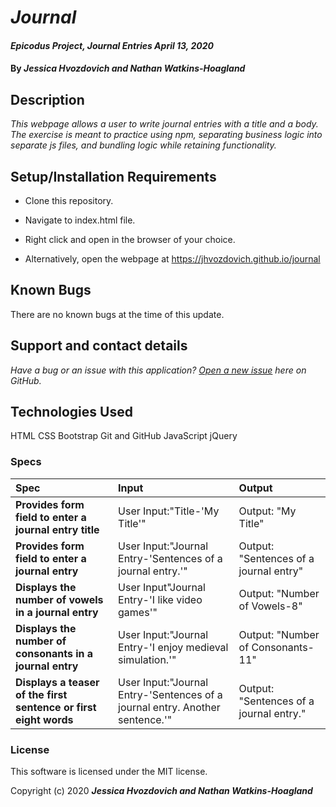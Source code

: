 # _Journal_

#### _Epicodus Project, Journal Entries April 13, 2020_

#### By _**Jessica Hvozdovich and Nathan Watkins-Hoagland**_

## Description

_This webpage allows a user to write journal entries with a title and a body. The exercise is meant to practice using npm, separating business logic into separate js files, and bundling logic while retaining functionality._

## Setup/Installation Requirements

* Clone this repository.
* Navigate to index.html file.
* Right click and open in the browser of your choice.

* Alternatively, open the webpage at https://jhvozdovich.github.io/journal

## Known Bugs

There are no known bugs at the time of this update.

## Support and contact details

_Have a bug or an issue with this application? [Open a new issue](https://github.com/jhvozdovich/journal/issues) here on GitHub._

## Technologies Used

HTML
CSS
Bootstrap
Git and GitHub
JavaScript
jQuery

### Specs
| Spec | Input | Output |
| :------------- | :------------- | :------------- |
| **Provides form field to enter a journal entry title** | User Input:"Title-'My Title'" | Output: "My Title" |
| **Provides form field to enter a journal entry** | User Input:"Journal Entry-'Sentences of a journal entry.'" | Output: "Sentences of a journal entry" |
| **Displays the number of vowels in a journal entry** | User Input"Journal Entry-'I like video games'" | Output: "Number of Vowels-8" |
| **Displays the number of consonants in a journal entry** | User Input:"Journal Entry-'I enjoy medieval simulation.'" | Output: "Number of Consonants-11" |
| **Displays a teaser of the first sentence or first eight words** | User Input:"Journal Entry-'Sentences of a journal entry. Another sentence.'" | Output: "Sentences of a journal entry." |


### License

This software is licensed under the MIT license.

Copyright (c) 2020 **_Jessica Hvozdovich and Nathan Watkins-Hoagland_**